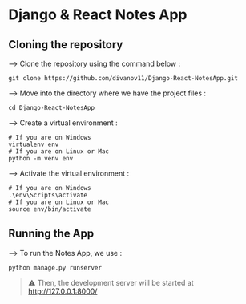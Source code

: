 # Django & React Notes App

## Cloning the repository

--> Clone the repository using the command below :

```
git clone https://github.com/divanov11/Django-React-NotesApp.git
```

--> Move into the directory where we have the project files :

```
cd Django-React-NotesApp
```

--> Create a virtual environment :

```
# If you are on Windows
virtualenv env
# If you are on Linux or Mac
python -m venv env
```

--> Activate the virtual environment :

```
# If you are on Windows
.\env\Scripts\activate
# If you are on Linux or Mac
source env/bin/activate
```

## Running the App

--> To run the Notes App, we use :

```
python manage.py runserver
```

> ⚠ Then, the development server will be started at http://127.0.0.1:8000/

